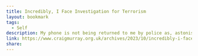 ```yaml
---
title: Incredibly, I Face Investigation for Terrorism
layout: bookmark
tags:
  - Self
description: My phone is not being returned to me by police as, astonishingly, I am now formally under investigation for terrorism. Whether this relates to support for Palestine or for Wikileaks has currently not
link: https://www.craigmurray.org.uk/archives/2023/10/incredibly-i-face-investigation-for-terrorism-defence-funds-appeal/
share:
---
```


